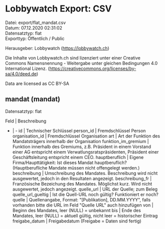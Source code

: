 Lobbywatch Export: CSV
======================

Datei: export/flat_mandat.csv  
Datum: 07.12.2020 02:31:02  
Datensatztyp: flat  
Exporttyp: Öffentlich / Public  

Herausgeber: Lobbywatch (https://lobbywatch.ch)  

Die Inhalte von Lobbywatch.ch sind lizenziert unter einer Creative Commons Namensnennung - Weitergabe unter gleichen Bedingungen 4.0 International Lizenz. (https://creativecommons.org/licenses/by-sa/4.0/deed.de)

Data are licensed as CC BY-SA


## mandat (mandat)

Datensatztyp: flat

Feld | Beschreibung
- | -
id | Technischer Schlüssel
person_id | Fremdschlüssel Person
organisation_id | Fremdschlüssel Organisation
art | Art der Funktion des Mandatsträgers innerhalb der Organisation
funktion_im_gremium | Funktion innerhalb des Gremiums, z.B. Präsident in einem Vorstand einer AG entspricht einem Verwatlungsratspräsidenten, Präsident einer Geschäftsleitung entspricht einem CEO.
hauptberuflich | Eigene Firma/Haupttätigkeit: Ist dieses Mandat hauptberuflich? (Hauptberufliche Mandate müssen nicht offengelegt werden.)
beschreibung | Umschreibung des Mandates. Beschreibung wird nicht ausgewertet, jedoch in den Resultaten angezeigt.
beschreibung_fr | Französische Bezeichung des Mandates. Möglichst kurz. Wird nicht ausgewertet, jedoch angezeigt.
quelle_url | URL der Quelle; zum Beleg
quelle_url_gueltig | Ist die Quell-URL noch gültig? Funktioniert er noch?
quelle | Quellenangabe, Format: "[Publikation], DD.MM.YYYY", falls vorhanden bitte die URL im Feld "Quelle URL" auch hinzufügen
von | Beginn des Mandates, leer (NULL) = unbekannt
bis | Ende des Mandates, leer (NULL) = aktuell gültig, nicht leer = historischer Eintrag
freigabe_datum | Freigabedatum (Freigabe = Daten sind fertig)

